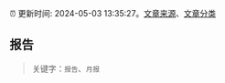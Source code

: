 :alarm_clock: 更新时间: 2024-05-03 13:35:27。[文章来源](/README.md)、[文章分类](/TAGS.md)

## 报告


> 关键字：`报告`、`月报`



